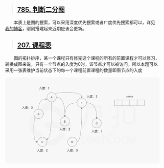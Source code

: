 > ## [785. 判断二分图](https://leetcode-cn.com/problems/is-graph-bipartite/)
&emsp;&emsp;本质上是图的搜索，可以采用深度优先搜索或者广度优先搜索都可以，详见 [我的博客](https://singleplus.gitee.io/blog/)，刚刚搭建起来近期应该会更新。

> ## [207. 课程表](https://leetcode-cn.com/problems/course-schedule/)
&emsp;&emsp;图的拓扑排序，某一个课程只有修完这个课程的所有的前置课程才可以修习，转换成图来说，只有一个节点的入度为0时，该节点才可以被访问。所以本题可以采用一张表维护当前状态下的每一个课程前置课程的数量即图节点的入度
<div align=center>
<img src="../Image/207.gif">
</div>